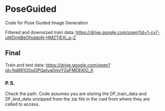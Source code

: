 # PoseGuided
Code for Pose Guided Image Generation

Filtered and downsized train data: https://drive.google.com/open?id=1-cy7-uWDmtBeOfxddoN-HMZTjEXj_p-Z

## Final
Train and test data: https://drive.google.com/open?id=1IqR81O0ioDPQpIya0njyY2qFMDEKlO_X

### P.S.
Check the path. Code assumes you are storing the DF_train_data and DF_test_data unzipped from the zip file in the cwd from where they are called to access.
